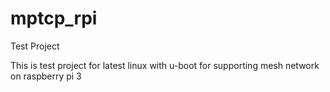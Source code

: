 # mptcp_rpi
Test Project

This is test project for latest linux with u-boot for supporting mesh network on raspberry pi 3
